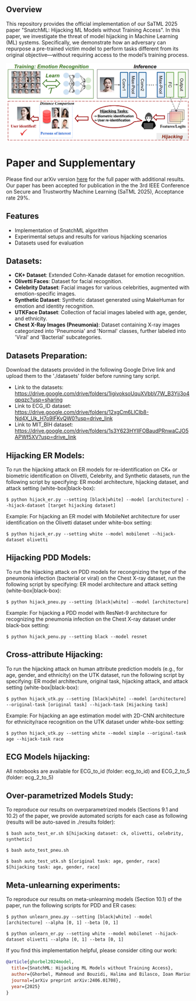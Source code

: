 ## Overview
This repository provides the official implementation of our SaTML 2025 paper "SnatchML: Hijacking ML Models without Training Access". In this paper, we investigate the threat of model hijacking in Machine Learning (ML) systems. Specifically, we demonstrate how an adversary can repurpose a pre-trained victim model to perform tasks different from its original objective—without requiring access to the model’s training process.

![framework](figures/snatch.png)

 # Paper and Supplementary

Please find our arXiv version [here](https://arxiv.org/abs/2406.01708) for the full paper with additional results. Our paper has been accepted for publication in the the 3rd IEEE Conference on Secure and Trustworthy Machine Learning (SaTML 2025), Acceptance rate 29%.

## Features
- Implementation of SnatchML algorithm
- Experimental setups and results for various hijacking scenarios
- Datasets used for evaluation

## Datasets:
- **CK+ Dataset**: Extended Cohn-Kanade dataset for emotion recognition.
- **Olivetti Faces**: Dataset for facial recognition.
- **Celebrity Dataset**: Facial images for various celebrities, augmented with emotion-specific images.
- **Synthetic Dataset**: Synthetic dataset generated using MakeHuman for emotion and identity recognition.
- **UTKFace Dataset**: Collection of facial images labeled with age, gender, and ethnicity.
- **Chest X-Ray Images (Pneumonia)**: Dataset containing X-ray images categorized into 'Pneumonia' and 'Normal' classes, further labeled into 'Viral' and 'Bacterial' subcategories.

## Datasets Preparation:
Download the datasets provided in the following Google Drive link and upload them to the './datasets' folder before running tany script.
- Link to the datasets: https://drive.google.com/drive/folders/1igivoksoUquXVbbV7W_B3Yjj3o4qpqzc?usp=sharing
- Link to ECG_ID dataset: https://drive.google.com/drive/folders/12xgCm6LlCIb8-Nd4X_Uk_H7o9lFKvQW0?usp=drive_link
- Link to MIT_BIH dataset: https://drive.google.com/drive/folders/1s3Y623HYllFOBaudPRnwaCJO5APWf5XV?usp=drive_link

## Hijacking ER Models:
To run the hijacking attack on ER models for re-identification on CK+ or biometric identification on Olivetti, Celebrity, and Synthetic datasets, run the following script by specifying: ER model architecture, hijacking dataset, and attack setting (white-box|black-box):
```shell
$ python hijack_er.py --setting [black|white] --model [architecture] --hijack-dataset [target hijacking dataset]
```

Example: For hijacking an ER model with MobileNet architecture for user identification on the Olivetti dataset under white-box setting:
```shell
$ python hijack_er.py --setting white --model mobilenet --hijack-dataset olivetti
```

## Hijacking PDD Models:
To run the hijacking attack on PDD models for recongnizing the type of the pneumonia infection (bacterial or viral) on the Chest X-ray dataset, run the following script by specifying: ER model architecture and attack setting (white-box|black-box):
```shell
$ python hijack_pneu.py --setting [black|white] --model [architecture]
```

Example: For hijacking a PDD model with ResNet-9 architecture for recognizing the pneumonia infection on the Chest X-ray dataset under black-box setting:
```shell
$ python hijack_penu.py --setting black --model resnet
```

## Cross-attribute Hijacking:
To run the hijacking attack on human attribute prediction models (e.g., for age, gender, and ethnicity) on the UTK dataset, run the following script by specifying: ER model architecture, original task, hijacking attack, and attack setting (white-box|black-box):
```shell
$ python hijack_utk.py --setting [black|white] --model [architecture] --original-task [original task] --hijack-task [Hijacking task]
```

Example: For hijacking an age estimation model with 2D-CNN architecture for ethnicity/race recognition on the UTK dataset under white-box setting:
```shell
$ python hijack_utk.py --setting white --model simple --original-task age --hijack-task race
```

## ECG Models hijacking:
All notebooks are available for ECG_to_id (folder: ecg_to_id) and ECG_2_to_5 (folder: ecg_2_to_5)

## Over-parametrized Models Study:
To reproduce our results on overparametrized models (Sections 9.1 and 10.2) of the paper, we provide automated scripts for each case as following (results will be auto-saved in ./results folder):
```shell
$ bash auto_test_er.sh $[hijacking dataset: ck, olivetti, celebrity, synthetic]
```

```shell
$ bash auto_test_pneu.sh
```

```shell
$ bash auto_test_utk.sh $[original task: age, gender, race] $[hijacking task: age, gender, race]
```

## Meta-unlearning experiments:
To reproduce our results on meta-unlearning models (Section 10.1) of the paper, run the following scripts for PDD and ER cases:
```shell
$ python unlearn_pneu.py --setting [black|white] --model [architecture] --alpha [0, 1] --beta [0, 1]
```

```shell
$ python unlearn_er.py --setting white --model mobilenet --hijack-dataset olivetti --alpha [0, 1] --beta [0, 1]
```

If you find this implementation helpful, please consider citing our work:

```BibTex
@article{ghorbel2024model,
  title={SnatchML: Hijacking ML Models without Training Access},
  author={Ghorbel, Mahmoud and Bouzidi, Halima and Bilasco, Ioan Marius and Alouani, Ihsen},
  journal={arXiv preprint arXiv:2406.01708},
  year={2025}
}